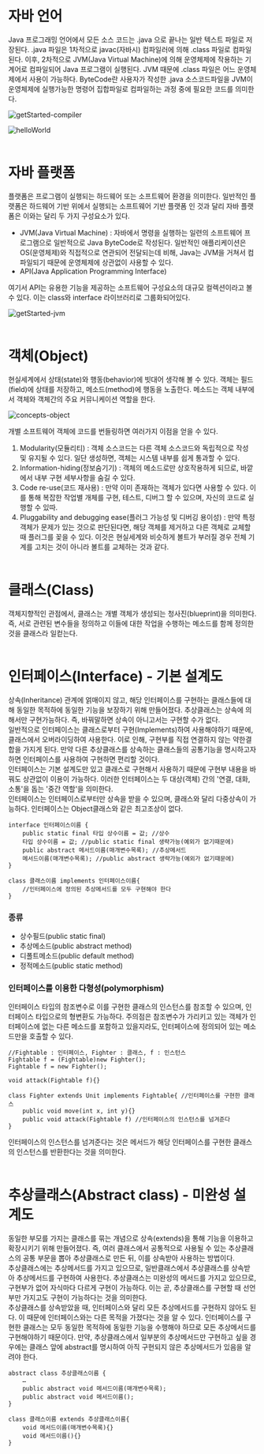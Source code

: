 # 자바 언어
Java 프로그래밍 언어에서 모든 소스 코드는 .java 으로 끝나는 일반 텍스트 파일로 저장된다. .java 파일은 1차적으로 javac(자바시) 컴파일러에 의해 .class 파일로 컴파일된다. 이후, 2차적으로 JVM(Java Virtual Machine)에 의해 운영체제에 작용하는 기계어로 컴파일되어 Java 프로그램이 실행된다. JVM 때문에 .class 파일은 어느 운영체제에서 사용이 가능하다. 
ByteCode란 사용자가 작성한 .java 소스코드파일을 JVM이 운영체제에 실행가능한 명령어 집합파일로 컴파일하는 과정 중에 필요한 코드를 의미한다. 

![getStarted-compiler](https://user-images.githubusercontent.com/71870567/108070845-55216280-70a8-11eb-88a9-6fcfd9b7f24a.gif)

![helloWorld](https://user-images.githubusercontent.com/71870567/108070886-64081500-70a8-11eb-8143-e808a91bfcc7.gif)
<br><br>

# 자바 플랫폼
플랫폼은 프로그램이 실행되는 하드웨어 또는 소프트웨어 환경을 의미한다. 일반적인 플랫폼은 하드웨어 기반 위에서 실행되는 소프트웨어 기반 플랫폼 인 것과 달리 자바 플랫폼은 이와는 달리 두 가지 구성요소가 있다.

- JVM(Java Virtual Machine) : 자바에서 명령을 실행하는 일련의 소프트웨어 프로그램으로 일반적으로 Java ByteCode로 작성된다. 일반적인 애플리케이션은 OS(운영체제)와 직접적으로 연관되어 전달되는데 비해, Java는 JVM을 거쳐서 컴파일되기 때문에 운영체제에 상관없이 사용할 수 있다.
- API(Java Application Programming Interface)

여기서 API는 유용한 기능을 제공하는 소프트웨어 구성요소의 대규모 컬렉션이라고 볼 수 있다. 이는 class와 interface 라이브러리로 그룹화되어있다. 

![getStarted-jvm](https://user-images.githubusercontent.com/71870567/108071036-91ed5980-70a8-11eb-9c00-a7d799402408.gif)
<br><br>

# 객체(Object)
현실세계에서 상태(state)와 행동(behavior)에 빗대어 생각해 볼 수 있다. 객체는 필드(field)에 상태를 저장하고, 메소드(method)에 행동을 노출한다. 
메소드는 객체 내부에서 객체와 객체간의 주요 커뮤니케이션 역할을 한다.

![concepts-object](https://user-images.githubusercontent.com/71870567/108071569-3a032280-70a9-11eb-8aad-c1339f1fa110.gif)

개별 소프트웨어 객체에 코드를 번들링하면 여러가지 이점을 얻을 수 있다.
1. Modularity(모듈리티) : 객체 소스코드는 다른 객체 소스코드와 독립적으로 작성 및 유지될 수 있다. 일단 생성하면, 객체는 시스템 내부를 쉽게 통과할 수 있다.
2. Information-hiding(정보숨기기) : 객체의 메소드로만 상호작용하게 되므로, 바깥에서 내부 구현 세부사항을 숨길 수 있다.
3. Code re-use(코드 재사용) : 만약 이미 존재하는 객체가 있다면 사용할 수 있다. 이를 통해 복잡한 작업별 개체를 구현, 테스트, 디버그 할 수 있으며, 자신의 코드로 실행할 수 있따.
4. Pluggability and debugging ease(플러그 가능성 및 디버깅 용이성) : 만약 특정 객체가 문제가 있는 것으로 판단된다면, 해당 객체를 제거하고 다른 객체로 교체할 때 플러그를 꽂을 수 있다. 이것은 현실세계와 비슷하게 볼트가 부러질 경우 전체 기계를 고치는 것이 아니라 볼트를 교체하는 것과 같다.
<br><br>

# 클래스(Class)
객체지향적인 관점에서, 클래스는 개별 객체가 생성되는 청사진(blueprint)을 의미한다. 
즉, 서로 관련된 변수들을 정의하고 이들에 대한 작업을 수행하는 메소드를 함께 정의한 것을 클래스라 일컫는다.
<br><br>


# 인터페이스(Interface) - 기본 설계도
상속(Inheritance) 관계에 얽매이지 않고, 해당 인터페이스를 구현하는 클래스들에 대해 동일한 목적하에 동일한 기능을 보장하기 위해 만들어졌다. 추상클래스는 상속에 의해서만 구현가능하다. 
즉, 바꿔말하면 상속이 아니고서는 구현할 수가 없다. <br>
일반적으로 인터페이스는 클래스로부터 구현(Implements)하여 사용해야하기 때문에, 클래스에서 오버라이딩하여 사용한다. 
이로 인해, 구현부를 직접 연결하지 않는 약한결합을 가지게 된다. 
만약 다른 추상클래스를 상속하는 클래스들의 공통기능을 명시하고자 하면 인터페이스를 사용하여 구현하면 편리할 것이다.<br>
인터페이스는 기본 설계도만 있고 클래스로 구현해서 사용하기 때문에 구현부 내용을 바꿔도 상관없이 이용이 가능하다. 
이러한 인터페이스는 두 대상(객체) 간의 '연결, 대화, 소통'을 돕는 '중간 역할'을 의미한다. <br>
인터페이스는 인터페이스로부터만 상속을 받을 수 있으며, 클래스와 달리 다중상속이 가능하다. 
인터페이스는 Object클래스와 같은 최고조상이 없다.

```
interface 인터페이스이름 {
    public static final 타입 상수이름 = 값; //상수
    타입 상수이름 = 값; //public static final 생략가능(예외가 없기때문에)
    public abstract 메서드이름(매개변수목록); //추상메서드
    메서드이름(매개변수목록); //public abstract 생략가능(예외가 없기때문에)
}

class 클래스이름 implements 인터페이스이름{
	//인터페이스에 정의된 추상메서드를 모두 구현해야 한다
}
```

### 종류
- 상수필드(public static final)
- 추상메소드(public abstract method)
- 디폴트메소드(public default method)
- 정적메소드(public static method)

### 인터페이스를 이용한 다형성(polymorphism)
인터페이스 타입의 참조변수로 이를 구현한 클래스의 인스턴스를 참조할 수 있으며, 인터페이스 타입으로의 형변환도 가능하다. 
주의점은 참조변수가 가리키고 있는 객체가 인터페이스에 없는 다른 메소드를 포함하고 있을지라도, 인터페이스에 정의되어 있는 메소드만을 호출할 수 있다.

```
//Fightable : 인터페이스, Fighter : 클래스, f : 인스턴스
Fightable f = (Fightable)new Fighter();
Fightable f = new Fighter();

void attack(Fightable f){}

class Fighter extends Unit implements Fightable{ //인터페이스를 구현한 클래스
	public void move(int x, int y){}
	public void attack(Fightable f) //인터페이스의 인스턴스를 넘겨준다
}
```

인터페이스의 인스턴스를 넘겨준다는 것은 메서드가 해당 인터페이스를 구현한 클래스의 인스턴스를 반환한다는 것을 의미한다.
<br><br>

# 추상클래스(Abstract class) - 미완성 설계도
동일한 부모를 가지는 클래스를 묶는 개념으로 상속(extends)을 통해 기능을 이용하고 확장시키기 위해 만들어졌다. 
즉, 여러 클래스에서 공통적으로 사용될 수 있는 추상클래스의 공통 부문을 뽑아 추상클래스로 만든 뒤, 이를 상속받아 사용하는 방법이다.<br>
추상클래스에는 추상메서드를 가지고 있으므로, 일반클래스에서 추상클래스를 상속받아 추상메서드를 구현하여 사용한다. 
추상클래스는 미완성의 메서드를 가지고 있으므로, 구현부가 없어 자식마다 다르게 구현이 가능하다. 
이는 곧, 추상클래스를 구현할 때 선언부만 가지고도 구현이 가능하다는 것을 의미한다. <br>
추상클래스를 상속받았을 때, 인터페이스와 달리 모든 추상메서드를 구현하지 않아도 된다. 
이 때문에 인터페이스와는 다른 목적을 가졌다는 것을 알 수 있다. 인터페이스를 구현한 클래스는 모두 동일한 목적하에 동일한 기능을 수행해야 하므로 모든 추상메서드를 구현해야하기 때문이다. 
만약, 추상클래스에서 일부분의 추상메서드만 구현하고 싶을 경우에는 클래스 앞에 abstract를 명시하여 아직 구현되지 않은 추상메서드가 있음을 알려야 한다.

```
abstract class 추상클래스이름 {
    …
	public abstract void 메서드이름(매개변수목록);
	public abstract void 메서드이름();
}

class 클래스이름 extends 추상클래스이름{
	void 메서드이름(매개변수목록){}
	void 메서드이름(){}
}
```











